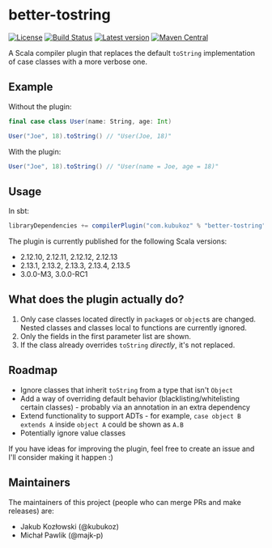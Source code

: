 # better-tostring

[![License](http://img.shields.io/:license-Apache%202-green.svg)](http://www.apache.org/licenses/LICENSE-2.0.txt)
[![Build Status](https://travis-ci.com/kubukoz/better-tostring.svg?branch=master)](https://travis-ci.com/kubukoz/better-tostring)
[![Latest version](https://index.scala-lang.org/kubukoz/better-tostring/better-tostring/latest.svg)](https://index.scala-lang.org/kubukoz/better-tostring/better-tostring)
[![Maven Central](https://img.shields.io/maven-central/v/com.kubukoz/better-tostring_2.13.5.svg)](http://search.maven.org/#search%7Cga%7C1%7Cbetter-tostring)

A Scala compiler plugin that replaces the default `toString` implementation of case classes with a more verbose one.

## Example

Without the plugin:

```scala
final case class User(name: String, age: Int)

User("Joe", 18).toString() // "User(Joe, 18)"
```

With the plugin:

```scala
User("Joe", 18).toString() // "User(name = Joe, age = 18)"
```

## Usage

In sbt:

```scala
libraryDependencies += compilerPlugin("com.kubukoz" % "better-tostring" % version cross CrossVersion.full)
```

The plugin is currently published for the following Scala versions:

- 2.12.10, 2.12.11, 2.12.12, 2.12.13
- 2.13.1, 2.13.2, 2.13.3, 2.13.4, 2.13.5
- 3.0.0-M3, 3.0.0-RC1

## What does the plugin actually do?

1. Only case classes located directly in `package`s or `object`s are changed. Nested classes and classes local to functions are currently ignored.
2. Only the fields in the first parameter list are shown.
3. If the class already overrides `toString` *directly*, it's not replaced.

## Roadmap

- Ignore classes that inherit `toString` from a type that isn't `Object`
- Add a way of overriding default behavior (blacklisting/whitelisting certain classes) - probably via an annotation in an extra dependency
- Extend functionality to support ADTs - for example, `case object B extends A` inside `object A` could be shown as `A.B`
- Potentially ignore value classes

If you have ideas for improving the plugin, feel free to create an issue and I'll consider making it happen :)

## Maintainers

The maintainers of this project (people who can merge PRs and make releases) are:

- Jakub Kozłowski (@kubukoz)
- Michał Pawlik (@majk-p)
